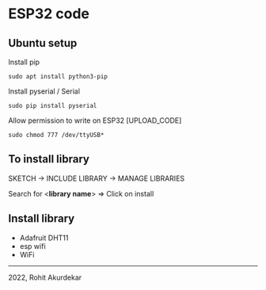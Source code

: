 # ESP32 code
<h2>Ubuntu setup</h2>

Install pip

    sudo apt install python3-pip
    
Install pyserial / Serial

    sudo pip install pyserial
    
Allow permission to write on ESP32 [UPLOAD_CODE]

    sudo chmod 777 /dev/ttyUSB* 

<h2>To install library</h2>

SKETCH &rarr; INCLUDE LIBRARY &rarr; MANAGE LIBRARIES

Search for <__library name__> &rArr; Click on install


<h2>Install library</h2>

* Adafruit DHT11
* esp wifi
* WiFi





----------------------------------------------------------------
2022, Rohit Akurdekar
